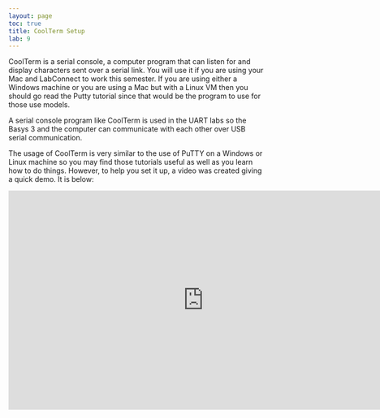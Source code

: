 ```yaml
---
layout: page
toc: true
title: CoolTerm Setup
lab: 9
---
```


CoolTerm is a serial console, a computer program that can listen for and display characters sent over a serial link. You will use it if you are using your Mac and LabConnect to work this semester. If you are using either a Windows machine or you are using a Mac but with a Linux VM then you should go read the Putty tutorial since that would be the program to use for those use models.

A serial console program like CoolTerm is used in the UART labs so the Basys 3 and the computer can communicate with each other over USB serial communication.

The usage of CoolTerm is very similar to the use of PuTTY on a Windows or Linux machine so you may find those tutorials useful as well as you learn how to do things. However, to help you set it up, a video was created giving a quick demo. It is below:

<iframe width="768" height="432" src="https://www.youtube.com/embed/Z0xSSN4ynm4?rel=0" frameborder="0" allow="accelerometer; autoplay; clipboard-write; encrypted-media; gyroscope; picture-in-picture" allowfullscreen></iframe>
